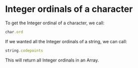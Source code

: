 # Integer ordinals of a character

To get the Integer ordinal of a character, we call:

```ruby
char.ord
```

If we wanted all the Integer ordinals of a string, we can call:

```ruby
string.codepoints
```

This will return all Integer ordinals in an Array.
